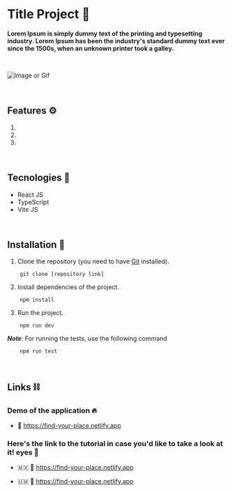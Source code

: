 # **Title Project 🍅**
**Lorem Ipsum is simply dummy text of the printing and typesetting industry. Lorem Ipsum has been the industry's standard dummy text ever since the 1500s, when an unknown printer took a galley.**

&nbsp;

![Image or Gif](https://socialistmodernism.com/wp-content/uploads/2017/07/placeholder-image.png)

&nbsp;

## **Features ⚙️**

1. 
2. 
3. 

&nbsp;

## **Tecnologies 🧪**

- React JS
- TypeScript
- Vite JS

&nbsp;

## **Installation 🧰**

1. Clone the repository (you need to have [Git](https://git-scm.com) installed).

```shell
    git clone [repository link]
```

2.  Install dependencies of the project.

```shell
    npm install
```

3. Run the project.
```shell
    npm run dev
```

***Note***: For running the tests, use the following command 

```shell
    npm run test
```

&nbsp;

## **Links ⛓️**

### Demo of the application 🔥
- 🔗 https://find-your-place.netlify.app

### Here's the link to the tutorial in case you'd like to take a look at it! eyes 👀

- 🇲🇽 🔗 https://find-your-place.netlify.app

- 🇺🇲 🔗 https://find-your-place.netlify.app